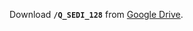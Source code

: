 Download **`/Q_SEDI_128`** from [Google Drive](https://drive.google.com/drive/folders/1_8mn3OPsB_kr2n4_JmaXtGjXRjuXw0l_?usp=sharing).